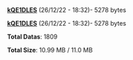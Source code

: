 [**kQE1DLES**](/data/kQE1DLES.txt) (26/12/22 - 18:32)- 5278 bytes

[**kQE1DLES**](/data/kQE1DLES.txt) (26/12/22 - 18:32)- 5278 bytes

**Total Datas**: 1809

**Total Size**: 10.99 MB / 11.0 MB